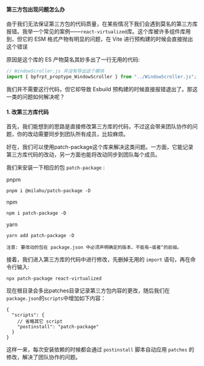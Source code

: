 #### 第三方包出现问题怎么办
由于我们无法保证第三方包的代码质量，在某些情况下我们会遇到莫名的第三方库报错。我举一个常见的案例——`react-virtualized`库。这个库被许多组件库用到，但它的 ESM 格式产物有明显的问题，在 Vite 进行预构建的时候会直接抛出这个错误

原因是这个库的 ES 产物莫名其妙多出了一行无用的代码:
```typescript
// WindowScroller.js 并没有导出这个模块
import { bpfrpt_proptype_WindowScroller } from "../WindowScroller.js";
```

我们并不需要这行代码，但它却导致 Esbuild 预构建的时候直接报错退出了。那这一类的问题如何解决呢？

#### 1. 改第三方库代码
首先，我们能想到的思路是直接修改第三方库的代码，不过这会带来团队协作的问题，你的改动需要同步到团队所有成员，比较麻烦。

好在，我们可以使用patch-package这个库来解决这类问题。一方面，它能记录第三方库代码的改动，另一方面也能将改动同步到团队每个成员。

我们来安装一下相应的包 `patch-package` :

pnpm
```shell
pnpm i @milahu/patch-package -D
```
npm
```shell
npm i patch-package -D
```
yarn
```shell
yarn add patch-package -D
```

``
注意: 要改动的包在 package.json 中必须声明确定的版本，不能有~或者^的前缀。
``

接着，我们进入第三方库的代码中进行修改，先删掉无用的 `import` 语句，再在命令行输入:

```shell
npx patch-package react-virtualized
```

现在根目录会多出patches目录记录第三方包内容的更改，随后我们在`package.json`的`scripts`中增加如下内容：

```json5
{
  "scripts": {
    // 省略其它 script
    "postinstall": "patch-package"
  }
}
```
这样一来，每次安装依赖的时候都会通过 `postinstall` 脚本自动应用 `patches` 的修改，解决了团队协作的问题。
